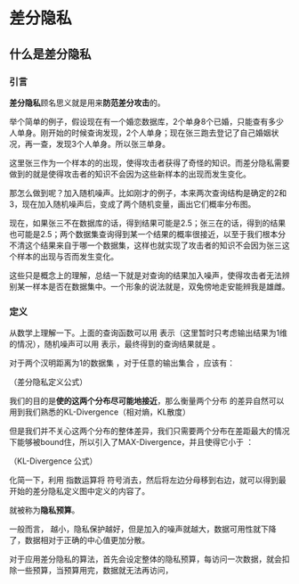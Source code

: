 # 差分隐私

## 什么是差分隐私

### 引言

**差分隐私**顾名思义就是用来**防范差分攻击**的。

举个简单的例子，假设现在有一个婚恋数据库，2个单身8个已婚，只能查有多少人单身。刚开始的时候查询发现，2个人单身；现在张三跑去登记了自己婚姻状况，再一查，发现3个人单身。所以张三单身。

这里张三作为一个样本的的出现，使得攻击者获得了奇怪的知识。而差分隐私需要做到的就是使得攻击者的知识不会因为这些新样本的出现而发生变化。

那怎么做到呢？加入随机噪声。比如刚才的例子，本来两次查询结构是确定的2和3，现在加入随机噪声后，变成了两个随机变量，画出它们概率分布图。

现在，如果张三不在数据库的话，得到结果可能是2.5；张三在的话，得到的结果也可能是2.5；两个数据集查询得到某一个结果的概率很接近，以至于我们根本分不清这个结果来自于哪一个数据集，这样也就实现了攻击者的知识不会因为张三这个样本的出现与否而发生变化。

这些只是概念上的理解，总结一下就是对查询的结果加入噪声，使得攻击者无法辨别某一样本是否在数据集中。一个形象的说法就是，双兔傍地走安能辨我是雄雌。

### 定义

从数学上理解一下。上面的查询函数可以用  表示（这里暂时只考虑输出结果为1维的情况），随机噪声可以用  表示，最终得到的查询结果就是  。

对于两个汉明距离为1的数据集  ，对于任意的输出集合  ，应该有：

（差分隐私定义公式）

我们的目的是**使的这两个分布尽可能地接近**，那么衡量两个分布  的差异自然可以用到我们熟悉的KL-Divergence（相对熵，KL散度）

但是我们并不关心这两个分布的整体差异，我们只需要两个分布在差距最大的情况下能够被bound住，所以引入了MAX-Divergence，并且使得它小于  ：

（KL-Divergence 公式）

化简一下，利用  指数运算将  符号消去，然后将左边分母移到右边，就可以得到最开始的差分隐私定义图中定义的内容了。

  就被称为**隐私预算**。
  
  一般而言，  越小，隐私保护越好，但是加入的噪声就越大，数据可用性就下降了，数据相对于正确的中心值更加分散。
  
  对于应用差分隐私的算法，首先会设定整体的隐私预算，每访问一次数据，就会扣除一些预算，当预算用完，数据就无法再访问，
